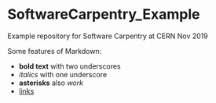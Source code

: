 # SoftwareCarpentry_Example
Example repository for Software Carpentry at CERN Nov 2019

Some features of Markdown:

- __bold text__ with two underscores
- _italics_ with one underscore
- **asterisks** also *work*
- [links](https://home.cern)
